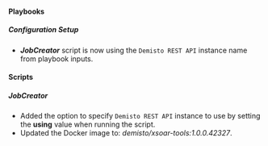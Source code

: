 
#### Playbooks
##### Configuration Setup
- ***JobCreator*** script is now using the `Demisto REST API` instance name from playbook inputs.

#### Scripts
##### JobCreator
- Added the option to specify `Demisto REST API` instance to use by setting the **using** value when running the script.
- Updated the Docker image to: *demisto/xsoar-tools:1.0.0.42327*.